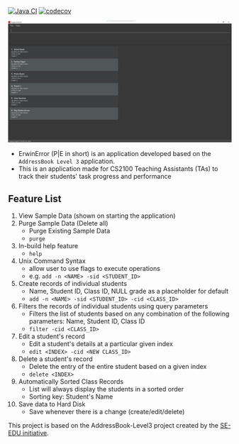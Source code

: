 [![Java CI](https://github.com/AY2122S1-CS2103-F09-3/tp/actions/workflows/gradle.yml/badge.svg?branch=master)](https://github.com/AY2122S1-CS2103-F09-3/tp/actions)
[![codecov](https://codecov.io/gh/AY2122S1-CS2103-F09-3/tp/branch/master/graph/badge.svg?token=KLKGJOEN9F)](https://codecov.io/gh/AY2122S1-CS2103-F09-3/tp)

![Ui](docs/images/Ui.png)

* ErwinError (P|E in short) is an application developed based on the `AddressBook Level 3` application.
* This is an application made for CS2100 Teaching Assistants (TAs) to track their students' task progress and performance

## Feature List

1. View Sample Data (shown on starting the application)
2. Purge Sample Data (Delete all)
    - Purge Existing Sample Data
    - `purge`
3. In-build help feature
    - `help`
4. Unix Command Syntax
    - allow user to use flags to execute operations
    - e.g. `add -n <NAME> -sid <STUDENT_ID>`
5. Create records of individual students
    - Name, Student ID, Class ID, NULL grade as a placeholder for default
    - `add -n <NAME> -sid <STUDENT_ID> -cid <CLASS_ID>`
6. Filters the records of individual students using query parameters
    - Filters the list of students based on any combination of the following parameters: Name, Student ID, Class ID
    - `filter -cid <CLASS_ID>`
7. Edit a student's record
    - Edit a student's details at a particular given index
    - `edit <INDEX> -cid <NEW CLASS_ID>`
8. Delete a student's record
    - Delete the entry of the entire student based on a given index
    - `delete <INDEX>`
9. Automatically Sorted Class Records
    - List will always display the students in a sorted order
    - Sorting key: Student's Name
10. Save data to Hard Disk
    - Save whenever there is a change (create/edit/delete)

This project is based on the AddressBook-Level3 project created by the [SE-EDU initiative](https://se-education.org).
